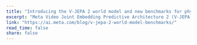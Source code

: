 ```yaml
---
title: "Introducing the V-JEPA 2 world model and new benchmarks for physical reasoning"
excerpt: "Meta Video Joint Embedding Predictive Architecture 2 (V-JEPA 2) is a world model that achieves state-of-the-art performance on visual understanding and prediction in the physical world. Our model can also be used for zero-shot robot planning to interact with unfamiliar objects in new environments."
link: "https://ai.meta.com/blog/v-jepa-2-world-model-benchmarks/"
read_time: false
share: false
---
```


